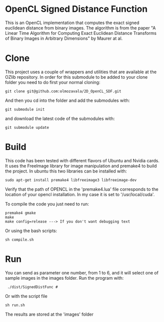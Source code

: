 OpenCL Signed Distance Function
====

This is an OpenCL implementation that computes the exact
signed euclidean distance from binary images. 
The algorithm is from the paper "A Linear Time Algorithm for Computing
Exact Euclidean Distance Transforms of
Binary Images in Arbitrary Dimensions" by Maurer at al.

# Clone
This project uses a couple of wrappers and utilities that are available
at the OZlib repository. In order for this submodule to be added
to your clone folder you need to do first your normal cloning:

    git clone git@github.com:olmozavala/2D_OpenCL_SDF.git

And then you cd into the folder and add the submodules with:
    
    git submodule init

and download the latest code of the submodules with:

    git submodule update

# Build
This code has been tested with different flavors of Ubuntu and Nvidia cards. 
It uses the FreeImage library for image manipulation and premake4
to build the project. In ubuntu this two libraries can be installed with:

    sudo apt-get install premake4 libfreeimage3 libfreeimage-dev
    
Verify that the path of OPENCL in the 'premake4.lua' file
corresponds to the location of your opencl installation. In my case
it is set to '/usr/local/cuda'.

To compile the code you just need to run:

    premake4 gmake
    make
    make config=release ---> If you don't want debugging text

Or using the bash scripts:

    sh compile.sh

# Run
You can send as parameter one number, from 1 to 6, and it will select one of 
sample images in the images folder. Run the program with:

     ./dist/SignedDistFunc #

Or with the script file

    sh run.sh

The results are stored at the 'images' folder
